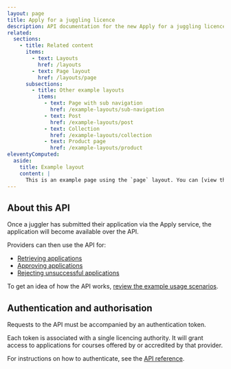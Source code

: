 ```yaml
---
layout: page
title: Apply for a juggling licence
description: API documentation for the new Apply for a juggling licence service.
related:
  sections:
    - title: Related content
      items:
        - text: Layouts
          href: /layouts
        - text: Page layout
          href: /layouts/page
      subsections:
        - title: Other example layouts
          items:
            - text: Page with sub navigation
              href: /example-layouts/sub-navigation
            - text: Post
              href: /example-layouts/post
            - text: Collection
              href: /example-layouts/collection
            - text: Product page
              href: /example-layouts/product
eleventyComputed:
  aside:
    title: Example layout
    content: |
      This is an example page using the `page` layout. You can [view the source used to create this page on GitHub]({{ viewSource }}).
---
```


## About this API

Once a juggler has submitted their application via the Apply service, the application will become available over the API.

Providers can then use the API for:

- [Retrieving applications](#)
- [Approving applications](#)
- [Rejecting unsuccessful applications](#)

To get an idea of how the API works, [review the example usage scenarios](#).

## Authentication and authorisation

Requests to the API must be accompanied by an authentication token.

Each token is associated with a single licencing authority. It will grant access to applications for courses offered by or accredited by that provider.

For instructions on how to authenticate, see the [API reference](#).
